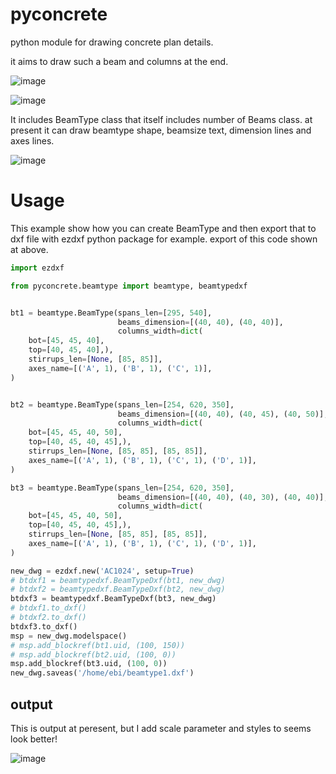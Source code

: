 # pyconcrete
python module for drawing concrete plan details.

it aims to draw such a beam and columns at the end.

![image](https://user-images.githubusercontent.com/8196112/55085621-97acb100-50c4-11e9-91e6-7afcf2d7dbbc.png)

![image](https://user-images.githubusercontent.com/8196112/55085845-f70ac100-50c4-11e9-98c4-05240751b4d5.png)


It includes BeamType class that itself includes number of Beams class.
at present it can draw beamtype shape, beamsize text, dimension lines and axes lines.

![image](https://user-images.githubusercontent.com/8196112/55087377-a5b00100-50c7-11e9-99cf-55fe3eb8bae2.png)


# Usage

This example show how you can create BeamType and then export that to dxf file
with ezdxf python package for example.
export of this code shown at above.


```python
import ezdxf

from pyconcrete.beamtype import beamtype, beamtypedxf


bt1 = beamtype.BeamType(spans_len=[295, 540],
                        beams_dimension=[(40, 40), (40, 40)],
                        columns_width=dict(
    bot=[45, 45, 40],
    top=[40, 45, 40],),
    stirrups_len=[None, [85, 85]],
    axes_name=[('A', 1), ('B', 1), ('C', 1)],
)


bt2 = beamtype.BeamType(spans_len=[254, 620, 350],
                        beams_dimension=[(40, 40), (40, 45), (40, 50)],
                        columns_width=dict(
    bot=[45, 45, 40, 50],
    top=[40, 45, 40, 45],),
    stirrups_len=[None, [85, 85], [85, 85]],
    axes_name=[('A', 1), ('B', 1), ('C', 1), ('D', 1)],
)

bt3 = beamtype.BeamType(spans_len=[254, 620, 350],
                        beams_dimension=[(40, 40), (40, 30), (40, 40)],
                        columns_width=dict(
    bot=[45, 45, 40, 50],
    top=[40, 45, 40, 45],),
    stirrups_len=[None, [85, 85], [85, 85]],
    axes_name=[('A', 1), ('B', 1), ('C', 1), ('D', 1)],
)

new_dwg = ezdxf.new('AC1024', setup=True)
# btdxf1 = beamtypedxf.BeamTypeDxf(bt1, new_dwg)
# btdxf2 = beamtypedxf.BeamTypeDxf(bt2, new_dwg)
btdxf3 = beamtypedxf.BeamTypeDxf(bt3, new_dwg)
# btdxf1.to_dxf()
# btdxf2.to_dxf()
btdxf3.to_dxf()
msp = new_dwg.modelspace()
# msp.add_blockref(bt1.uid, (100, 150))
# msp.add_blockref(bt2.uid, (100, 0))
msp.add_blockref(bt3.uid, (100, 0))
new_dwg.saveas('/home/ebi/beamtype1.dxf')

```

## output

This is output at peresent, but I add scale parameter and styles to seems look better!

![image](https://user-images.githubusercontent.com/8196112/55086146-8617d900-50c5-11e9-9059-ee6c569f132d.png)
